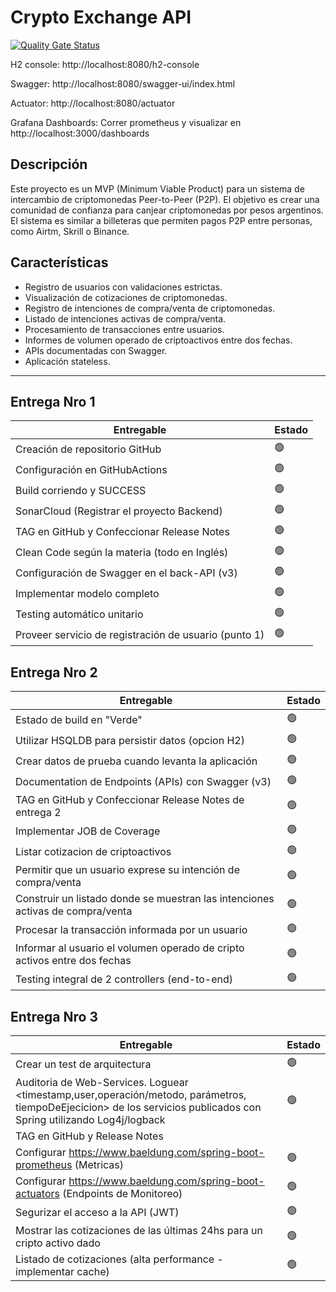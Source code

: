 # Crypto Exchange API

[![Quality Gate Status](https://sonarcloud.io/api/project_badges/measure?project=AbrSantiago_unq-dapp-crypto-exchange&metric=alert_status)](https://sonarcloud.io/summary/new_code?id=AbrSantiago_unq-dapp-crypto-exchange)

H2 console: http://localhost:8080/h2-console

Swagger: http://localhost:8080/swagger-ui/index.html

Actuator: http://localhost:8080/actuator

Grafana Dashboards: Correr prometheus y visualizar en http://localhost:3000/dashboards

## Descripción
Este proyecto es un MVP (Minimum Viable Product) para un sistema de intercambio de criptomonedas Peer-to-Peer (P2P). El objetivo es crear una comunidad de confianza para canjear criptomonedas por pesos argentinos. El sistema es similar a billeteras que permiten pagos P2P entre personas, como Airtm, Skrill o Binance.

## Características
- Registro de usuarios con validaciones estrictas.
- Visualización de cotizaciones de criptomonedas.
- Registro de intenciones de compra/venta de criptomonedas.
- Listado de intenciones activas de compra/venta.
- Procesamiento de transacciones entre usuarios.
- Informes de volumen operado de criptoactivos entre dos fechas.
- APIs documentadas con Swagger.
- Aplicación stateless.

---
## Entrega Nro 1

| Entregable | Estado |
|------------|--------|
| Creación de repositorio GitHub | 🟢     |
| Configuración en GitHubActions | 🟢     |
| Build corriendo y SUCCESS | 🟢     |
| SonarCloud (Registrar el proyecto Backend) | 🟢     |
| TAG en GitHub y Confeccionar Release Notes | 🟢     |
| Clean Code según la materia (todo en Inglés) | 🟢     |
| Configuración de Swagger en el back-API (v3) | 🟢     |
| Implementar modelo completo | 🟢     |
| Testing automático unitario | 🟢     |
| Proveer servicio de registración de usuario (punto 1) | 🟢     |

## Entrega Nro 2

| Entregable | Estado |
|------------|--------|
| Estado de build en "Verde" | 🟢     |
| Utilizar HSQLDB para persistir datos (opcion H2) | 🟢     |
| Crear datos de prueba cuando levanta la aplicación | 🟢     |
| Documentation de Endpoints (APIs) con Swagger (v3) | 🟢      |
| TAG en GitHub y Confeccionar Release Notes de entrega 2 | 🟢      |
| Implementar JOB de Coverage | 🟢     |
| Listar cotizacion de criptoactivos | 🟢     |
| Permitir que un usuario exprese su intención de compra/venta | 🟢     |
| Construir un listado donde se muestran las intenciones activas de compra/venta | 🟢     |
| Procesar la transacción informada por un usuario | 🟢      |
| Informar al usuario el volumen operado de cripto activos entre dos fechas | 🟢      |
| Testing integral de 2 controllers (end-to-end) | 🟢     |

## Entrega Nro 3

| Entregable | Estado |
|------------|-------|
| Crear un test de arquitectura | 🟢    |
| Auditoria de Web-Services. Loguear <timestamp,user,operación/metodo, parámetros, tiempoDeEjecicion> de los servicios publicados con Spring utilizando Log4j/logback | 🟢      |
| TAG en GitHub y Release Notes |       |
| Configurar https://www.baeldung.com/spring-boot-prometheus (Metricas) | 🟢     |
| Configurar https://www.baeldung.com/spring-boot-actuators (Endpoints de Monitoreo) | 🟢     |
| Segurizar el acceso a la API (JWT) | 🟢      |
| Mostrar las cotizaciones de las últimas 24hs para un cripto activo dado | 🟢      |
| Listado de cotizaciones (alta performance - implementar cache) | 🟢     |
